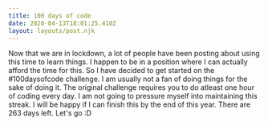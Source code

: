 ```yaml
---
title: 100 days of code
date: 2020-04-13T18:01:25.410Z
layout: layouts/post.njk
---
```

Now that we are in lockdown, a lot of people have been posting about using this time to learn things. I happen to be in a position where I can actually afford
the time for this. So I have decided to get started on the #100daysofcode
challenge. I am usually not a fan of doing things for the sake of doing it. The
original challenge requires you to do atleast one hour of coding every day. I am
not going to pressure myself into maintaining this streak. I will be happy if I
can finish this by the end of this year. There are 263 days left. Let's go :D